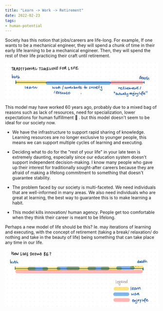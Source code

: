 ```yaml
---
title: "Learn -> Work -> Retirement"
date: 2022-02-23
tags:
- human-potential 
---
```


Society has this notion that jobs/careers are life-long. For example, If one wants to be a mechanical engineer, they will spend a chunk of time in their early life learning to be a mechanical engineer. Then, they will spend the rest of their life practicing their craft until retirement. 

![Traditional life timeline](images/traditional-life-timeline.jpeg)

This model may have worked 60 years ago, probably due to a mixed bag of reasons such as lack of resources, need for specialization, lower expectations for human fulfillment 🐰 . but this model doesn't seem to be ideal for our society now. 

- We have the infrastructure to support rapid sharing of knowledge. Learning resources are no longer exclusive to younger people, this means we can support multiple cycles of learning and executing. 

- Deciding what to do for the "rest of your life" in your late teen is extremely daunting, especially since our education system doesn't support independent decision-making. I know many people who gave up their interest for traditionally sought-after careers because they are afraid of making a lifelong commitment to something that doesn't guarantee stability. 

- The problem faced by our society is multi-faceted. We need individuals that are well-informed in many areas. We also need individuals who are great at learning, the best way to guarantee this is to make learning a habit. 

- This model kills innovation/ human agency. People get too comfortable when they think their career is meant to be lifelong. 

Perhaps a new model of life should be this? Ie. may iterations of learning and executing, with the concept of retirement (taking a break/ relaxation/ do nothing and take in the beauty of life) being something that can take place any time in our life. 

![How life should be](content/images/how-life-should-be.jpeg)
